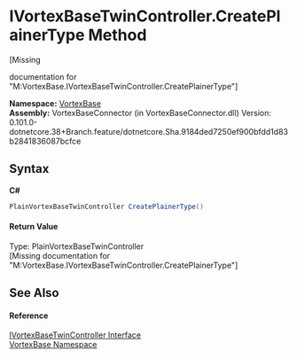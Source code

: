 # IVortexBaseTwinController.CreatePlainerType Method 
 

\[Missing <summary> documentation for "M:VortexBase.IVortexBaseTwinController.CreatePlainerType"\]

**Namespace:**&nbsp;<a href="N_VortexBase.md">VortexBase</a><br />**Assembly:**&nbsp;VortexBaseConnector (in VortexBaseConnector.dll) Version: 0.101.0-dotnetcore.38+Branch.feature/dotnetcore.Sha.9184ded7250ef900bfdd1d83b2841836087bcfce

## Syntax

**C#**<br />
``` C#
PlainVortexBaseTwinController CreatePlainerType()
```


#### Return Value
Type: PlainVortexBaseTwinController<br />\[Missing <returns> documentation for "M:VortexBase.IVortexBaseTwinController.CreatePlainerType"\]

## See Also


#### Reference
<a href="T_VortexBase_IVortexBaseTwinController.md">IVortexBaseTwinController Interface</a><br /><a href="N_VortexBase.md">VortexBase Namespace</a><br />